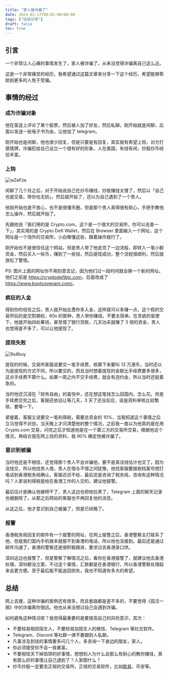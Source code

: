 ```yaml
---
title: "家人被诈骗了"
date: 2024-03-17T00:01:00+08:00
tags: ["经验分享"]
draft: false
toc: true
---
```


## 引言

一个非常让人心痛的事情发生了，家人被诈骗了，从来没觉得诈骗离自己这么近。

这是一个非常痛苦的经历，我希望通过这篇文章来分享一下这个经历，希望能够帮助到更多的人免于受骗。

## 事情的经过

### 成为诈骗对象

他在富途上评论了某个股票，然后被人加了好友，然后私聊。刚开始就是闲聊，后面以发送一些电子书为由，让他加了 telegram。

刚开始也是闲聊，他也很少回复，但是只要是有回复，其实就有希望上钩，对方打感情牌，诈骗犯给自己设立一个很有好的形象，人在美国，有钱有闲，炒股炒币经验丰富。

<!--more-->

### 上钩

![wZeFze](https://img.forecho.com/wZeFze.JPG)

闲聊了几个月之后，对于开始说自己在炒币赚钱，炒股赚钱太慢了，然后以「自己也是交易，带你也无妨」，然后就开始了，还以为自己遇到了一个贵人。

他刚开始也是不放心，也不是很懂币圈，但是那个贵人真得很有耐心，手把手教他怎么操作，然后就开始了。

先跟他说「我们用的是 Crypto.com，这个是一个很大的交易所，你可以去查一下」，其实用的是 Crypto Defi Wallet，然后在 Browser 里面输入一个网址，这个网址是一个场外的交易所，小白哪懂这些，跟着操作就行了。

刚开始也不是很信任这个网站，但是贵人带了他走完了一边流程，即转入一笔小额资金，然后买入一些币，赚到了一些钱，然后提现成功，整个流程很顺利，然后就放松了警惕。

PS: 图片上面的网址你不用刻意去记，因为他们过一段时间就会换一个新的网址。他们之前是 <https://cryptodefibtc.com>，后面改成了 <https://www.bootcovenant.com/>。

### 疯狂的入金

得到你的信任之后，贵人就开始怂恿你多入金，这样就可以多赚一点，这个假的交易所玩的是交割期权，60s 的那种，贵人带你赚钱，不要太简单。在贪欲的驱使下，他就开始四处筹钱，甚至借了银行贷款，几天功夫就赚了 3 倍的资金，贵人也觉得差不多了，可以让他提现了。

### 提现失败

![9s4buy](https://img.forecho.com/9s4buy.png)

提现的时候，交易所客服说要交一笔手续费，核算下来要叫 13 万港币，当时还以为是提现的方式不同，所以要交的，而且当时想着提现的金额比手续费要多很多，这点手续费不算什么。如果一周之内不交手续费，就会有违约金，所以当时还挺着急的。

当时他还沉浸在「财务自由」的喜悦中，还在想这笔钱怎么回国内，怎么花。但是手续费交完之后，客服还依旧让等几天，3 天了还没反应，说是资料审核比较繁琐，要等一下。

紧接着，客服又说要交一笔利得税，需要总资金的 10%，当我知道这个事情之后立马觉得不对劲，当天晚上才问清楚他的整个情况，之前我一直以为他真的是在用 Crypto.com 交易，问完之后才知道他是在一个第三方的交易所交易，根据他这个情况，再结合我在网上找的资料，我 90% 确定他被诈骗了。

### 意识到被骗

当时他还是不相信，还觉得那个贵人不会诈骗他，要不是真没钱估计也交了。因为没钱交，所以他找贵人借，贵人在借与不借之间犹豫，他找客服要报税档案号想打电话到香港税务局确认，客服迟迟不给，最后还是咨询了税务局，咨询有这种情况吗？人家说利得税是给在香港工作的人交的，建议他报警。

最后估计是确认他被榨干了，贵人这边也把他拉黑了，Telegram 上面的聊天记录也被删除了。从那之后网站的客服也不再回复他的消息。

从这之后，他才意识到自己被骗了，但是已经晚了。

### 报警

香港税务局回复的邮件有一个报警的网址，在网上报警之后，香港警察主打联系了他，但是我们国内手机根本就接不到香港的电话，所以他也没接到。最后还是通过邮件沟通了，香港的警察还是很积极跟进，要求过去香港录口供。

深圳这边也报警了，但是警察了解情况之后，看你在香港报警了，就建议他去香港处理，深圳都没立案，不过这个事情，汇款都是在香港银行，所以香港警察处理起来会更方便。至于最后能不能追回损失，我也不知道有多大的希望。

## 总结

网上去搜，这种诈骗的案例还有很多，而且套路都是差不多的，不要觉得《孤注一掷》中的诈骗离你很远。他也从来没想过自己会遇到诈骗。

如何避免这种情况呢？我觉得最重要的是要提高自己的风险意识，其次：

- 不要轻易相信陌生人，不要轻易加陌生人的微信、Telegram 等社交软件。
- Telegram、Discord 等社群一律不要跟别人私聊。
- 凡事涉及到钱的事情要多问几个人，多咨询一下身边的朋友，家人。
- 你必须接受你不会一夜暴富。
- 不要相信天下掉馅饼的好事情，想想别人为什么会那么有耐心的教你赚钱，真有那么好的事情让自己遇到了？人家图什么？
- 炒币炒股一定要去正规的交易所，正规的交易软件，比如[欧易](https://link.3li3.com/okxx)、币安等。

